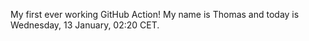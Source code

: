 My first ever working GitHub Action!
My name is Thomas and today is Wednesday, 13 January, 02:20 CET. 
